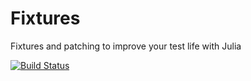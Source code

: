 # Fixtures

Fixtures and patching to improve your test life with Julia

[![Build Status](https://travis-ci.org/burrowsa/Fixtures.jl.png?branch=master)](https://travis-ci.org/burrowsa/Fixtures.jl)